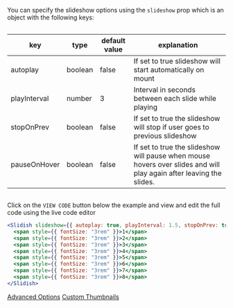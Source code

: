 You can specify the slideshow options using the `slideshow` prop which is an object with the following keys:

<div style="overflow-x: auto;">

| key          | type    | default value | explanation                                                                                                         |
| ------------ | ------- | ------------- | ------------------------------------------------------------------------------------------------------------------- |
| autoplay     | boolean | false         | If set to true slideshow will start automatically on mount                                                          |
| playInterval | number  | 3             | Interval in seconds between each slide while playing                                                                |
| stopOnPrev   | boolean | false         | If set to true the slideshow will stop if user goes to previous slideshow                                           |
| pauseOnHover | boolean | false         | If set to true the slideshow will pause when mouse hovers over slides and will play again after leaving the slides. |

</div>

Click on the `VIEW CODE` button below the example and view and edit the full code using the live code editor

```jsx
<Slidish slideshow={{ autoplay: true, playInterval: 1.5, stopOnPrev: true, pauseOnHover: false }}>
  <span style={{ fontSize: "3rem" }}>1</span>
  <span style={{ fontSize: "3rem" }}>2</span>
  <span style={{ fontSize: "3rem" }}>3</span>
  <span style={{ fontSize: "3rem" }}>4</span>
  <span style={{ fontSize: "3rem" }}>5</span>
  <span style={{ fontSize: "3rem" }}>6</span>
  <span style={{ fontSize: "3rem" }}>7</span>
  <span style={{ fontSize: "3rem" }}>8</span>
</Slidish>
```

<a class="previous-section" href="#/Documentation/Advanced%20Options">Advanced Options</a>
<a class="next-section" href="#/Documentation/Custom%20Thumbnails">Custom Thumbnails</a>
